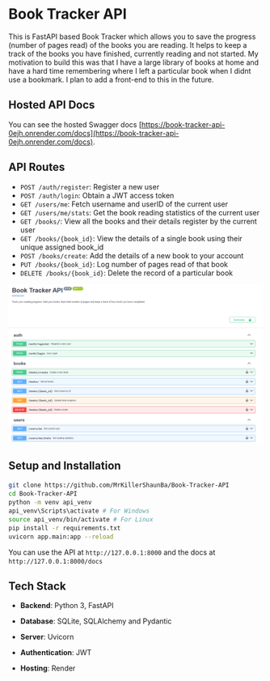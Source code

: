 # Book Tracker API

This is FastAPI based Book Tracker which allows you to save the progress (number of pages read) of the books you are reading. It helps to keep a track of the books you have finished, currently reading and not started. My motivation to build this was that I have a large library of books at home and have a hard time remembering where I left a particular book when I didnt use a bookmark. I plan to add a front-end to this in the future.

## Hosted API Docs

You can see the hosted Swagger docs [https://book-tracker-api-0ejh.onrender.com/docs](https://book-tracker-api-0ejh.onrender.com/docs).

## API Routes
* `POST /auth/register`: Register a new user
* `POST /auth/login`: Obtain a JWT access token
* `GET /users/me`: Fetch username and userID of the current user
* `GET /users/me/stats`: Get the book reading statistics of the current user
* `GET /books/`: View all the books and their details register by the current user
* `GET /books/{book_id}`: View the details of a single book using their unique assigned book_id
* `POST /books/create`: Add the details of a new book to your account
* `PUT /books/{book_id}`: Log number of pages read of that book
* `DELETE /books/{book_id}`: Delete the record of a particular book

![ss](/assets/ss.png)

## Setup and Installation

```bash
git clone https://github.com/MrKillerShaunBa/Book-Tracker-API
cd Book-Tracker-API
python -m venv api_venv
api_venv\Scripts\activate # For Windows
source api_venv/bin/activate # For Linux 
pip install -r requirements.txt
uvicorn app.main:app --reload
```
You can use the API at `http://127.0.0.1:8000` and the docs at `http://127.0.0.1:8000/docs`

## Tech Stack

* **Backend**: Python 3, FastAPI
* **Database**: SQLite, SQLAlchemy and Pydantic
* **Server**: Uvicorn
* **Authentication**: JWT

* **Hosting**: Render



